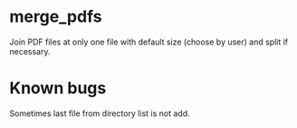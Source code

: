 # merge_pdfs

Join PDF files at only one file with default size (choose by user)
and split if necessary.

# Known bugs
Sometimes last file from directory list is not add. 
